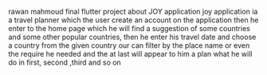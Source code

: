rawan mahmoud
final flutter project about JOY application
joy application ia a travel planner which the user create an account on the application then he enter to the home page which he will find a suggestion of some countries and some other popular countries,
then he enter his travel date and choose a country from the given country our can filter by the place name or even the require he needed and the at last will appear to him a plan what he will do in first,
second ,third and so on 
